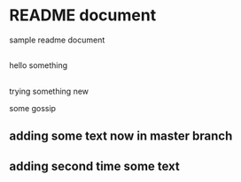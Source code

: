 # README document

sample readme document


##

hello
something

##

trying something new

some gossip

## adding some text now in master branch

## adding second time some text
